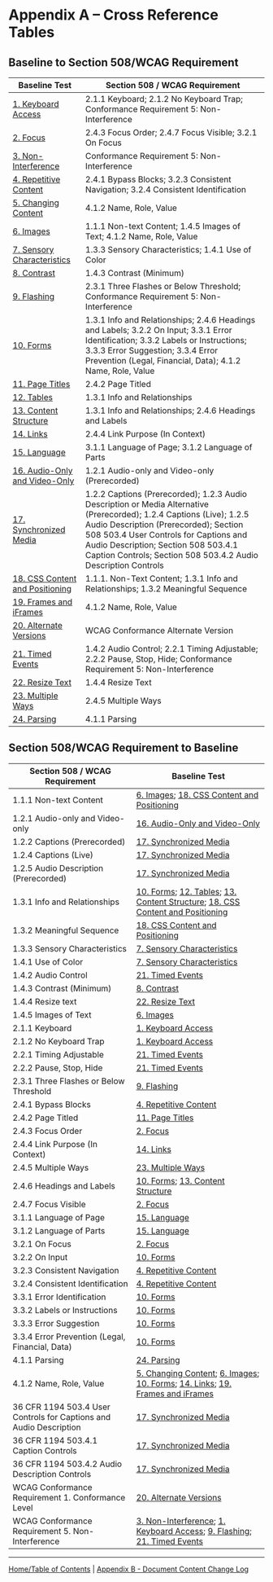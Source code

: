 Appendix A – Cross Reference Tables
===================================

Baseline to Section 508/WCAG Requirement
----------------------------------------

| Baseline Test                 | Section 508 / WCAG Requirement                                     |
|-------------------------------|--------------------------------------------------------------------|
| [1. Keyboard Access](01Keyboard.md)            | 2.1.1 Keyboard; 2.1.2 No Keyboard Trap; Conformance Requirement 5: Non-Interference                                              |
| [2. Focus](02FocusVisible.md)                      | 2.4.3 Focus Order; 2.4.7 Focus Visible; 3.2.1 On Focus                                                |
| [3. Non-Interference](03Noninterference.md)           | Conformance Requirement 5: Non-Interference                                                    |
| [4. Repetitive Content](04RepetitiveContent.md)         | 2.4.1 Bypass Blocks; 3.2.3 Consistent Navigation; 3.2.4 Consistent Identification                                     |
| [5. Changing Content](05Changing.md)           | 4.1.2 Name, Role, Value                                            |
| [6. Images](06Images.md)                     | 1.1.1 Non-text Content; 1.4.5 Images of Text; 4.1.2 Name, Role, Value                                             |
| [7. Sensory Characteristics](07Sensory.md)    | 1.3.3 Sensory Characteristics; 1.4.1 Use of Color                                                  |
| [8. Contrast](08Contrast.md)                   | 1.4.3 Contrast (Minimum)                                           |
| [9. Flashing](09Flashing.md)                   | 2.3.1 Three Flashes or Below Threshold; Conformance Requirement 5: Non-Interference                             |
| [10. Forms](10Forms.md)                     | 1.3.1 Info and Relationships; 2.4.6 Headings and Labels; 3.2.2 On Input; 3.3.1 Error Identification; 3.3.2 Labels or Instructions; 3.3.3 Error Suggestion; 3.3.4 Error Prevention (Legal, Financial, Data); 4.1.2 Name, Role, Value                                             |
| [11. Page Titles](11PageTitles.md)               | 2.4.2 Page Titled                                                  |
| [12. Tables](12DataTables.md)                    | 1.3.1 Info and Relationships                                       |
| [13. Content Structure](13Structure.md)         | 1.3.1 Info and Relationships; 2.4.6 Headings and Labels                                           |
| [14. Links](14Links.md)                     | 2.4.4 Link Purpose (In Context)                                             |
| [15. Language](15Language.md)                  | 3.1.1 Language of Page; 3.1.2 Language of Parts                                             |
| [16. Audio-Only and Video-Only](16AudioVideo.md) | 1.2.1 Audio-only and Video-only (Prerecorded)                                    |
| [17. Synchronized Media](17SyncMedia.md)        | 1.2.2 Captions (Prerecorded); 1.2.3 Audio Description or Media Alternative (Prerecorded); 1.2.4 Captions (Live); 1.2.5 Audio Description (Prerecorded); Section 508 503.4 User Controls for Captions and Audio Description; Section 508  503.4.1 Caption Controls; Section 508 503.4.2 Audio Description Controls                      |
| [18. CSS Content and Positioning](18Stylesheet.md) | 1.1.1. Non-Text Content; 1.3.1 Info and Relationships; 1.3.2 Meaningful Sequence                                           |
| [19. Frames and iFrames](19Frames.md)        | 4.1.2 Name, Role, Value                                            |
| [20. Alternate Versions](20AlternateVersions.md)        | WCAG Conformance Alternate Version                                 |
| [21. Timed Events](21TimedEvents.md)              | 1.4.2 Audio Control; 2.2.1 Timing Adjustable; 2.2.2 Pause, Stop, Hide; Conformance Requirement 5: Non-Interference                                             |
| [22. Resize Text](22Resize.md)               | 1.4.4 Resize Text                                                  |
| [23. Multiple Ways](23MultipleWays.md)             | 2.4.5 Multiple Ways                                                |
| [24. Parsing](24Parsing.md)                   | 4.1.1 Parsing                                                      |

Section 508/WCAG Requirement to Baseline
----------------------------------------

| Section 508 / WCAG Requirement                                     | Baseline Test                 |
|--------------------------------------------------------------------|-------------------------------|
| 1.1.1 Non-text Content                                             | [6. Images](06Images.md); [18. CSS Content and Positioning](18Stylesheet.md)                     |
| 1.2.1 Audio-only and Video-only                                    | [16. Audio-Only and Video-Only](16AudioVideo.md) |
| 1.2.2 Captions (Prerecorded)                                       | [17. Synchronized Media](17SyncMedia.md)        |
| 1.2.4 Captions (Live)                                              | [17. Synchronized Media](17SyncMedia.md)        |
| 1.2.5 Audio Description (Prerecorded)                              | [17. Synchronized Media](17SyncMedia.md)        |
| 1.3.1 Info and Relationships                                       | [10. Forms](10Forms.md); [12. Tables](12DataTables.md); [13. Content Structure](13Structure.md); [18. CSS Content and Positioning](18Stylesheet.md)  |
| 1.3.2 Meaningful Sequence                                          | [18. CSS Content and Positioning](18Stylesheet.md) |
| 1.3.3 Sensory Characteristics                                      | [7. Sensory Characteristics](07Sensory.md)    |
| 1.4.1 Use of Color                                                 | [7. Sensory Characteristics](07Sensory.md)    |
| 1.4.2 Audio Control                                                | [21. Timed Events](21TimedEvents.md)              |
| 1.4.3 Contrast (Minimum)                                           | [8. Contrast](08Contrast.md)                   |
| 1.4.4 Resize text                                                  | [22. Resize Text](22Resize.md)               |
| 1.4.5 Images of Text                                               | [6. Images](06Images.md)                     |
| 2.1.1 Keyboard                                                     | [1. Keyboard Access](01Keyboard.md)               |
| 2.1.2 No Keyboard Trap                                             | [1. Keyboard Access](01Keyboard.md)            |
| 2.2.1 Timing Adjustable                                            | [21. Timed Events](21TimedEvents.md)              |
| 2.2.2 Pause, Stop, Hide                                            | [21. Timed Events](21TimedEvents.md)              |
| 2.3.1 Three Flashes or Below Threshold                             | [9. Flashing](09Flashing.md)                   |
| 2.4.1 Bypass Blocks                                                | [4. Repetitive Content](04RepetitiveContent.md)         |
| 2.4.2 Page Titled                                                  | [11. Page Titles](11PageTitles.md)               |
| 2.4.3 Focus Order                                                  | [2. Focus](02FocusVisible.md)                |
| 2.4.4 Link Purpose (In Context)                                    | [14. Links](14Links.md)                     |
| 2.4.5 Multiple Ways                                                | [23. Multiple Ways](23MultipleWays.md)             |
| 2.4.6 Headings and Labels                                          | [10. Forms](10Forms.md); [13. Content Structure](13Structure.md)         |
| 2.4.7 Focus Visible                                                | [2. Focus](02FocusVisible.md)              |
| 3.1.1 Language of Page                                             | [15. Language](15Language.md)                  |
| 3.1.2 Language of Parts                                            | [15. Language](15Language.md)                  |
| 3.2.1 On Focus                                                     | [2. Focus](02FocusVisible.md)                |
| 3.2.2 On Input                                                     | [10. Forms](10Forms.md)                     |
| 3.2.3 Consistent Navigation                                        | [4. Repetitive Content](04RepetitiveContent.md)         |
| 3.2.4 Consistent Identification                                    | [4. Repetitive Content](04RepetitiveContent.md)         |
| 3.3.1 Error Identification                                         | [10. Forms](10Forms.md)                     |
| 3.3.2 Labels or Instructions                                       | [10. Forms](10Forms.md)                     |
| 3.3.3 Error Suggestion                                             | [10. Forms](10Forms.md)                     |
| 3.3.4 Error Prevention (Legal, Financial, Data)                    | [10. Forms](10Forms.md)                     |
| 4.1.1 Parsing                                                      | [24. Parsing](24Parsing.md)                   |
| 4.1.2 Name, Role, Value                                            | [5. Changing Content](05Changing.md); [6. Images](06Images.md); [10. Forms](10Forms.md); [14. Links](14Links.md); [19. Frames and iFrames](19Frames.md)         |
| 36 CFR 1194 503.4 User Controls for Captions and Audio Description | [17. Synchronized Media](17SyncMedia.md)        |
| 36 CFR 1194 503.4.1 Caption Controls                               | [17. Synchronized Media](17SyncMedia.md)        |
| 36 CFR 1194 503.4.2 Audio Description Controls                     | [17. Synchronized Media](17SyncMedia.md)        |
| WCAG Conformance Requirement 1. Conformance Level                  | [20. Alternate Versions](20AlternateVersions.md)        |
| WCAG Conformance Requirement 5. Non-Interference                   | [3. Non-Interference](03Noninterference.md); [1. Keyboard Access](01Keyboard.md); [9. Flashing](09Flashing.md); [21. Timed Events](21TimedEvents.md)         |

----------------------------------------
[Home/Table of Contents](index.md) | [Appendix B - Document Content Change Log](ChangeLog3.md)
